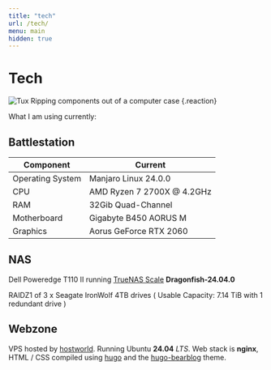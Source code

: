 ```yaml
---
title: "tech"
url: /tech/
menu: main
hidden: true
---
```


# Tech

![Tux Ripping components out of a computer case](/geocities/tux_computer_dig_md_clr.webp)
{.reaction}

What I am using currently:

## Battlestation

| **Component**        | **Current**                     |
|------------------|-----------------------------|
| Operating System | Manjaro Linux 24.0.0        |
| CPU              | AMD Ryzen 7 2700X @ 4.2GHz  |
| RAM              | 32Gib Quad-Channel          |
| Motherboard      | Gigabyte B450 AORUS M       |
| Graphics         | Aorus GeForce RTX 2060      |

## NAS

Dell Poweredge T110 II running [TrueNAS Scale](https://www.truenas.com/truenas-scale/) **Dragonfish-24.04.0**

RAIDZ1 of 3 x Seagate IronWolf 4TB drives ( Usable Capacity: 7.14 TiB with 1 redundant drive )

## Webzone

VPS hosted by [hostworld](https://hostworld.uk/). Running Ubuntu **24.04** *LTS*. Web stack is **nginx**, HTML / CSS compiled using [hugo](https://gohugo.io) and the [hugo-bearblog](https://github.com/janraasch/hugo-bearblog/) theme.